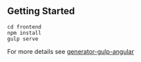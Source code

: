 ## Getting Started

    cd frontend
    npm install
    gulp serve

For more details see [generator-gulp-angular](https://github.com/Swiip/generator-gulp-angular#use-gulp-tasks)
